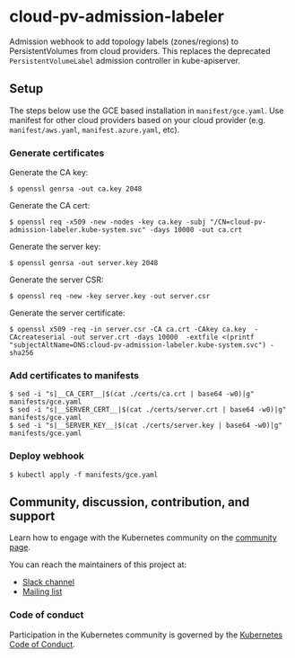 # cloud-pv-admission-labeler

Admission webhook to add topology labels (zones/regions) to PersistentVolumes from cloud providers.
This replaces the deprecated `PersistentVolumeLabel` admission controller in kube-apiserver.

## Setup

The steps below use the GCE based installation in `manifest/gce.yaml`. Use manifest for other cloud providers based on your cloud provider (e.g. `manifest/aws.yaml`, `manifest.azure.yaml`, etc).

### Generate certificates

Generate the CA key:
```
$ openssl genrsa -out ca.key 2048
```

Generate the CA cert:
```
$ openssl req -x509 -new -nodes -key ca.key -subj "/CN=cloud-pv-admission-labeler.kube-system.svc" -days 10000 -out ca.crt
```

Generate the server key:
```
$ openssl genrsa -out server.key 2048
```

Generate the server CSR:
```
$ openssl req -new -key server.key -out server.csr
```

Generate the server certificate:
```
$ openssl x509 -req -in server.csr -CA ca.crt -CAkey ca.key  -CAcreateserial -out server.crt -days 10000  -extfile <(printf "subjectAltName=DNS:cloud-pv-admission-labeler.kube-system.svc") -sha256
```

### Add certificates to manifests

```
$ sed -i "s|__CA_CERT__|$(cat ./certs/ca.crt | base64 -w0)|g" manifests/gce.yaml
$ sed -i "s|__SERVER_CERT__|$(cat ./certs/server.crt | base64 -w0)|g" manifests/gce.yaml
$ sed -i "s|__SERVER_KEY__|$(cat ./certs/server.key | base64 -w0)|g" manifests/gce.yaml
```

###  Deploy webhook

```
$ kubectl apply -f manifests/gce.yaml
```

## Community, discussion, contribution, and support

Learn how to engage with the Kubernetes community on the [community page](http://kubernetes.io/community/).

You can reach the maintainers of this project at:

- [Slack channel](https://slack.k8s.io/)
- [Mailing list](https://groups.google.com/forum/#!forum/kubernetes-sig-cloud-provider)

### Code of conduct

Participation in the Kubernetes community is governed by the [Kubernetes Code of Conduct](code-of-conduct.md).

[owners]: https://git.k8s.io/community/contributors/guide/owners.md
[Creative Commons 4.0]: https://git.k8s.io/website/LICENSE
